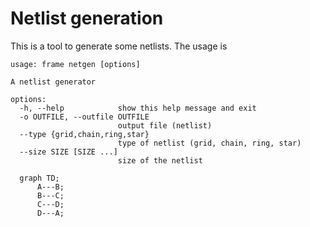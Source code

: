 # Netlist generation

This is a tool to generate some netlists. The usage is

```
usage: frame netgen [options]

A netlist generator

options:
  -h, --help            show this help message and exit
  -o OUTFILE, --outfile OUTFILE
                        output file (netlist)
  --type {grid,chain,ring,star}
                        type of netlist (grid, chain, ring, star)
  --size SIZE [SIZE ...]
                        size of the netlist
```

```mermaid
  graph TD;
      A---B;
      B---C;
      C---D;
      D---A;
```
